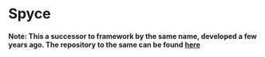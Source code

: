 # Spyce

#### Note: This a successor to framework by the same name, developed a few years ago. The repository to the same can be found [here](https://github.com/Spyder01/Spyce)